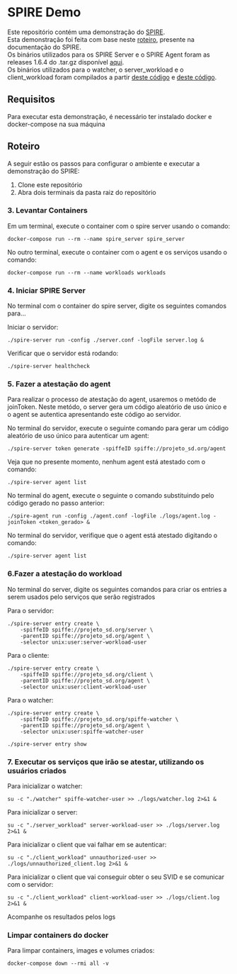 # SPIRE Demo

Este repositório contém uma demonstração do [SPIRE](https://spiffe.io/docs/latest/spiffe-about/overview/).  
Esta demonstração foi feita com base neste [roteiro](https://spiffe.io/docs/latest/try/spire101/), presente na documentação do SPIRE.  
Os binários utilizados para os SPIRE Server e o SPIRE Agent foram as releases 1.6.4 do .tar.gz disponível [aqui](https://spiffe.io/downloads/#spire-releases).  
Os binários utilizados para o watcher, o server_workload e o client_workload foram compilados a partir [deste código](https://github.com/spiffe/go-spiffe/tree/main/v2/examples/spiffe-watcher) e [deste código](https://github.com/spiffe/go-spiffe/tree/main/v2/examples/spiffe-http).

## Requisitos

Para executar esta demonstração, é necessário ter instalado docker e docker-compose na sua máquina

## Roteiro

A seguir estão os passos para configurar o ambiente e executar a demonstração do SPIRE:

1. Clone este repositório
2. Abra dois terminais da pasta raiz do repositório

### 3. Levantar Containers

Em um terminal, execute o container com o spire server usando o comando:

```
docker-compose run --rm --name spire_server spire_server
```

No outro terminal, execute o container com o agent e os serviços usando o comando:

```
docker-compose run --rm --name workloads workloads
```

### 4. Iniciar SPIRE Server

No terminal com o container do spire server, digite os seguintes comandos para...

Iniciar o servidor:

```
./spire-server run -config ./server.conf -logFile server.log &
```

Verificar que o servidor está rodando:

```
./spire-server healthcheck
```

### 5. Fazer a atestação do agent

Para realizar o processo de atestação do agent, usaremos o metódo de joinToken.
Neste metódo, o server gera um código aleatório de uso único e o agent se autentica apresentando este código ao servidor.

No terminal do servidor, execute o seguinte comando para gerar um código aleatório de uso único para autenticar um agent:

```
./spire-server token generate -spiffeID spiffe://projeto_sd.org/agent
```

Veja que no presente momento, nenhum agent está atestado com o comando:

```
./spire-server agent list
```

No terminal do agent, execute o seguinte o comando substituindo pelo código gerado no passo anterior:

```
./spire-agent run -config ./agent.conf -logFile ./logs/agent.log -joinToken <token_gerado> &
```

No terminal do servidor, verifique que o agent está atestado digitando o comando:

```
./spire-server agent list
```

### 6.Fazer a atestação do workload

No terminal do server, digite os seguintes comandos para criar os entries a serem usados pelo serviços que serão registrados

Para o servidor:

```
./spire-server entry create \
    -spiffeID spiffe://projeto_sd.org/server \
    -parentID spiffe://projeto_sd.org/agent \
    -selector unix:user:server-workload-user
```

Para o cliente:

```
./spire-server entry create \
    -spiffeID spiffe://projeto_sd.org/client \
    -parentID spiffe://projeto_sd.org/agent \
    -selector unix:user:client-workload-user
```

Para o watcher:

```
./spire-server entry create \
    -spiffeID spiffe://projeto_sd.org/spiffe-watcher \
    -parentID spiffe://projeto_sd.org/agent \
    -selector unix:user:spiffe-watcher-user
```

```
./spire-server entry show
```

### 7. Executar os serviços que irão se atestar, utilizando os usuários criados

Para inicializar o watcher:

```
su -c "./watcher" spiffe-watcher-user >> ./logs/watcher.log 2>&1 &
```

Para inicializar o server:

```
su -c "./server_workload" server-workload-user >> ./logs/server.log 2>&1 &
```

Para inicializar o client que vai falhar em se autenticar:

```
su -c "./client_workload" unnauthorized-user >> ./logs/unnauthorized_client.log 2>&1 &
```

Para inicializar o client que vai conseguir obter o seu SVID e se comunicar com o servidor:

```
su -c "./client_workload" client-workload-user >> ./logs/client.log 2>&1 &
```

Acompanhe os resultados pelos logs

### Limpar containers do docker

Para limpar containers, images e volumes criados:

```
docker-compose down --rmi all -v
```
